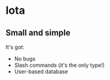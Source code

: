 # Iota

## Small and simple

It's got:

- No bugs
- Slash commands (it's the only type!)
- User-based database
